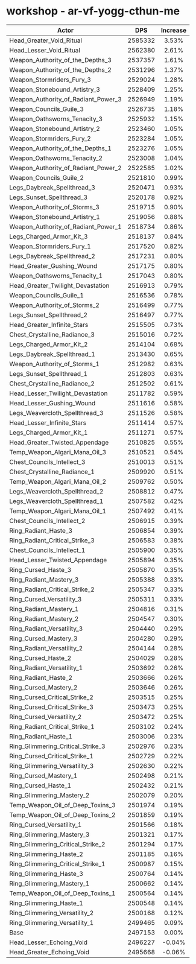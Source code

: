 # workshop - ar-vf-yogg-cthun-me
| Actor | DPS | Increase |
|---|:---:|:---:|
|Head_Greater_Void_Ritual|2585332|3.53%|
|Head_Lesser_Void_Ritual|2562380|2.61%|
|Weapon_Authority_of_the_Depths_3|2537357|1.61%|
|Weapon_Authority_of_the_Depths_2|2531296|1.37%|
|Weapon_Stormriders_Fury_3|2529024|1.28%|
|Weapon_Stonebound_Artistry_3|2528409|1.25%|
|Weapon_Authority_of_Radiant_Power_3|2526949|1.19%|
|Weapon_Councils_Guile_3|2526735|1.18%|
|Weapon_Oathsworns_Tenacity_3|2525932|1.15%|
|Weapon_Stonebound_Artistry_2|2523460|1.05%|
|Weapon_Stormriders_Fury_2|2523284|1.05%|
|Weapon_Authority_of_the_Depths_1|2523276|1.05%|
|Weapon_Oathsworns_Tenacity_2|2523008|1.04%|
|Weapon_Authority_of_Radiant_Power_2|2522585|1.02%|
|Weapon_Councils_Guile_2|2521810|0.99%|
|Legs_Daybreak_Spellthread_3|2520471|0.93%|
|Legs_Sunset_Spellthread_3|2520178|0.92%|
|Weapon_Authority_of_Storms_3|2519715|0.90%|
|Weapon_Stonebound_Artistry_1|2519056|0.88%|
|Weapon_Authority_of_Radiant_Power_1|2518734|0.86%|
|Legs_Charged_Armor_Kit_3|2518137|0.84%|
|Weapon_Stormriders_Fury_1|2517520|0.82%|
|Legs_Daybreak_Spellthread_2|2517231|0.80%|
|Head_Greater_Gushing_Wound|2517175|0.80%|
|Weapon_Oathsworns_Tenacity_1|2517043|0.80%|
|Head_Greater_Twilight_Devastation|2516913|0.79%|
|Weapon_Councils_Guile_1|2516536|0.78%|
|Weapon_Authority_of_Storms_2|2516499|0.77%|
|Legs_Sunset_Spellthread_2|2516497|0.77%|
|Head_Greater_Infinite_Stars|2515505|0.73%|
|Chest_Crystalline_Radiance_3|2515016|0.72%|
|Legs_Charged_Armor_Kit_2|2514104|0.68%|
|Legs_Daybreak_Spellthread_1|2513430|0.65%|
|Weapon_Authority_of_Storms_1|2512982|0.63%|
|Legs_Sunset_Spellthread_1|2512803|0.63%|
|Chest_Crystalline_Radiance_2|2512502|0.61%|
|Head_Lesser_Twilight_Devastation|2511782|0.59%|
|Head_Lesser_Gushing_Wound|2511616|0.58%|
|Legs_Weavercloth_Spellthread_3|2511526|0.58%|
|Head_Lesser_Infinite_Stars|2511414|0.57%|
|Legs_Charged_Armor_Kit_1|2511271|0.57%|
|Head_Greater_Twisted_Appendage|2510825|0.55%|
|Temp_Weapon_Algari_Mana_Oil_3|2510521|0.54%|
|Chest_Councils_Intellect_3|2510013|0.51%|
|Chest_Crystalline_Radiance_1|2509920|0.51%|
|Temp_Weapon_Algari_Mana_Oil_2|2509762|0.50%|
|Legs_Weavercloth_Spellthread_2|2508812|0.47%|
|Legs_Weavercloth_Spellthread_1|2507582|0.42%|
|Temp_Weapon_Algari_Mana_Oil_1|2507492|0.41%|
|Chest_Councils_Intellect_2|2506915|0.39%|
|Ring_Radiant_Haste_3|2506854|0.39%|
|Ring_Radiant_Critical_Strike_3|2506583|0.38%|
|Chest_Councils_Intellect_1|2505900|0.35%|
|Head_Lesser_Twisted_Appendage|2505894|0.35%|
|Ring_Cursed_Haste_3|2505870|0.35%|
|Ring_Radiant_Mastery_3|2505388|0.33%|
|Ring_Radiant_Critical_Strike_2|2505347|0.33%|
|Ring_Cursed_Versatility_3|2505311|0.33%|
|Ring_Radiant_Mastery_1|2504816|0.31%|
|Ring_Radiant_Mastery_2|2504547|0.30%|
|Ring_Radiant_Versatility_3|2504440|0.29%|
|Ring_Cursed_Mastery_3|2504280|0.29%|
|Ring_Radiant_Versatility_2|2504144|0.28%|
|Ring_Cursed_Haste_2|2504029|0.28%|
|Ring_Radiant_Versatility_1|2503692|0.26%|
|Ring_Radiant_Haste_2|2503666|0.26%|
|Ring_Cursed_Mastery_2|2503646|0.26%|
|Ring_Cursed_Critical_Strike_2|2503515|0.25%|
|Ring_Cursed_Critical_Strike_3|2503473|0.25%|
|Ring_Cursed_Versatility_2|2503472|0.25%|
|Ring_Radiant_Critical_Strike_1|2503102|0.24%|
|Ring_Radiant_Haste_1|2503006|0.23%|
|Ring_Glimmering_Critical_Strike_3|2502976|0.23%|
|Ring_Cursed_Critical_Strike_1|2502729|0.22%|
|Ring_Glimmering_Versatility_3|2502630|0.22%|
|Ring_Cursed_Mastery_1|2502498|0.21%|
|Ring_Cursed_Haste_1|2502432|0.21%|
|Ring_Glimmering_Mastery_2|2502079|0.20%|
|Temp_Weapon_Oil_of_Deep_Toxins_3|2501974|0.19%|
|Temp_Weapon_Oil_of_Deep_Toxins_2|2501859|0.19%|
|Ring_Cursed_Versatility_1|2501566|0.18%|
|Ring_Glimmering_Mastery_3|2501321|0.17%|
|Ring_Glimmering_Critical_Strike_2|2501294|0.17%|
|Ring_Glimmering_Haste_2|2501185|0.16%|
|Ring_Glimmering_Critical_Strike_1|2500987|0.15%|
|Ring_Glimmering_Haste_3|2500764|0.14%|
|Ring_Glimmering_Mastery_1|2500662|0.14%|
|Temp_Weapon_Oil_of_Deep_Toxins_1|2500564|0.14%|
|Ring_Glimmering_Haste_1|2500548|0.14%|
|Ring_Glimmering_Versatility_2|2500168|0.12%|
|Ring_Glimmering_Versatility_1|2499465|0.09%|
|Base|2497153|0.00%|
|Head_Lesser_Echoing_Void|2496227|-0.04%|
|Head_Greater_Echoing_Void|2495668|-0.06%|
